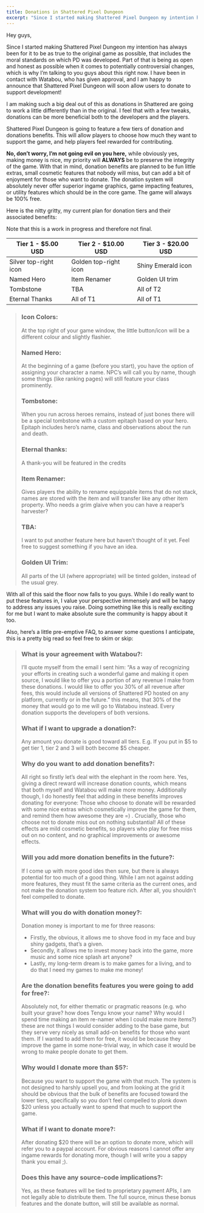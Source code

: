 ```yaml
---
title: Donations in Shattered Pixel Dungeon
excerpt: "Since I started making Shattered Pixel Dungeon my intention has always been for it to be as true to the original game as possible, that includes the moral standards on which PD was developed. Part of that is being as open and honest as possible when it comes to potentially controversial changes, which is why I’m talking to you guys about this right now. I have been in contact with Watabou, who has given approval, and I am happy to announce that Shattered Pixel Dungeon will soon allow users to donate to support development!"
---
```

Hey guys,

Since I started making Shattered Pixel Dungeon my intention has always been for it to be as true to the original game as possible, that includes the moral standards on which PD was developed. Part of that is being as open and honest as possible when it comes to potentially controversial changes, which is why I’m talking to you guys about this right now. I have been in contact with Watabou, who has given approval, and I am happy to announce that Shattered Pixel Dungeon will soon allow users to donate to support development!

I am making such a big deal out of this as donations in Shattered are going to work a little differently than in the original. I feel that with a few tweaks, donations can be more beneficial both to the developers and the players.

Shattered Pixel Dungeon is going to feature a few tiers of donation and donations benefits. This will allow players to choose how much they want to support the game, and help players feel rewarded for contributing.

**No, don’t worry, I’m not going evil on you here,** while obviously yes, making money is nice, my priority will **ALWAYS** be to preserve the integrity of the game. With that in mind, donation benefits are planned to be fun little extras, small cosmetic features that nobody will miss, but can add a bit of enjoyment for those who want to donate. The donation system will absolutely never offer superior ingame graphics, game impacting features, or utility features which should be in the core game. The game will always be 100% free.

Here is the nitty gritty, my current plan for donation tiers and their associated benefits:

Note that this is a work in progress and therefore not final.

| Tier 1 - $5.00 USD    | Tier 2 - $10.00 USD   | Tier 3 - $20.00 USD |
| ------------------    | -------------------   | ------------------- |
| Silver top-right icon | Golden top-right icon | Shiny Emerald icon  |
| Named Hero            | Item Renamer          | Golden UI trim      |
| Tombstone             | TBA                   | All of T2           |
| Eternal Thanks        | All of T1             | All of T1           |

> ### Icon Colors:
> At the top right of your game window, the little button/icon will be a different colour and slightly flashier.
> 
> ### Named Hero:
> At the beginning of a game (before you start), you have the option of assigning your character a name. NPC’s will call you by name, though some things (like ranking pages) will still feature your class prominently.
> 
> ### Tombstone:
> When you run across heroes remains, instead of just bones there will be a special tombstone with a custom epitaph based on your hero. Epitaph includes hero’s name, class and observations about the run and death.
> 
> ### Eternal thanks:
> A thank-you will be featured in the credits
> 
> ### Item Renamer:
> Gives players the ability to rename equippable items that do not stack, names are stored with the item and will transfer like any other item property. Who needs a grim glaive when you can have a reaper’s harvester?
> 
> ### TBA:
> I want to put another feature here but haven’t thought of it yet. Feel free to suggest something if you have an idea.
> 
> ### Golden UI Trim:
> All parts of the UI (where appropriate) will be tinted golden, instead of the usual grey.

With all of this said the floor now falls to you guys. While I do really want to put these features in, I value your perspective immensely and will be happy to address any issues you raise. Doing something like this is really exciting for me but I want to make absolute sure the community is happy about it too.

Also, here’s a little pre-emptive FAQ, to answer some questions I anticipate, this is a pretty big read so feel free to skim or skip:

> ### What is your agreement with Watabou?:
> I’ll quote myself from the email I sent him: “As a way of recognizing your efforts in creating such a wonderful game and making it open source, I would like to offer you a portion of any revenue I make from these donations. I would like to offer you 30% of all revenue after fees, this would include all versions of Shattered PD hosted on any platform, currently or in the future.” this means, that 30% of the money that would go to me will go to Watabou instead. Every donation supports the developers of both versions.
> 
> ### What if I want to upgrade a donation?:
> Any amount you donate is good toward all tiers. E.g. If you put in $5 to get tier 1, tier 2 and 3 will both become $5 cheaper.
> 
> ### Why do you want to add donation benefits?:
> All right so firstly let’s deal with the elephant in the room here. Yes, giving a direct reward will increase donation counts, which means that both myself and Watabou will make more money. Additionally though, I do honestly feel that adding in these benefits improves donating for everyone: Those who choose to donate will be rewarded with some nice extras which cosmetically improve the game for them, and remind them how awesome they are =) . Crucially, those who choose not to donate miss out on nothing substantial! All of these effects are mild cosmetic benefits, so players who play for free miss out on no content, and no graphical improvements or awesome effects.
> 
> ### Will you add more donation benefits in the future?:
> If I come up with more good ides then sure, but there is always potential for too much of a good thing. While I am not against adding more features, they must fit the same criteria as the current ones, and not make the donation system too feature rich. After all, you shouldn’t feel compelled to donate.
> 
> ### What will you do with donation money?:
> Donation money is important to me for three reasons:
> 
> - Firstly, the obvious, it allows me to shove food in my face and buy shiny gadgets, that’s a given.
> - Secondly, it allows me to invest money back into the game, more music and some nice splash art anyone?
> - Lastly, my long-term dream is to make games for a living, and to do that I need my games to make me money!
> 
> ### Are the donation benefits features you were going to add for free?:
> Absolutely not, for either thematic or pragmatic reasons (e.g. who built your grave? how does Tengu know your name? Why would I spend time making an item re-namer when I could make more items?) these are not things I would consider adding to the base game, but they serve very nicely as small add-on benefits for those who want them. If I wanted to add them for free, it would be because they improve the game in some none-trivial way, in which case it would be wrong to make people donate to get them.
> 
> ### Why would I donate more than $5?:
> Because you want to support the game with that much. The system is not designed to harshly upsell you, and from looking at the grid it should be obvious that the bulk of benefits are focused toward the lower tiers, specifically so you don’t feel compelled to plonk down $20 unless you actually want to spend that much to support the game.
> 
> ### What if I want to donate more?:
> After donating $20 there will be an option to donate more, which will refer you to a paypal account. For obvious reasons I cannot offer any ingame rewards for donating more, though I will write you a sappy thank you email ;).
> 
> ### Does this have any source-code implications?:
> Yes, as these features will be tied to proprietary payment APIs, I am not legally able to distribute them. The full source, minus these bonus features and the donate button, will still be available as normal.

